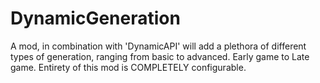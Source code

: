 # DynamicGeneration
A mod, in combination with 'DynamicAPI' will add a plethora of different types of generation, ranging from basic to advanced. Early game to Late game. Entirety of this mod is COMPLETELY configurable.

